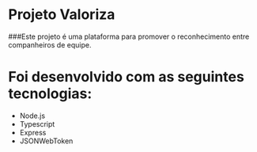 # Projeto Valoriza 

###Este projeto é uma plataforma para promover o reconhecimento entre companheiros de equipe.

# Foi desenvolvido com as seguintes tecnologias:

- Node.js
- Typescript
- Express
- JSONWebToken
